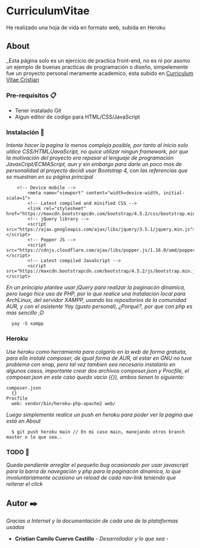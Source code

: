 # CurriculumVitae
He realizado una hoja de vida en formato web, subida en Heroku

## About
_Esta página solo es un ejercicio de practica front-end, no es ni por asomo un ejemplo de buenas practicas de programación o diseño, simpelemente fue un proyecto personal meramente academico, esta subido en [Curriculum Vitae Cristian](https://blooming-basin-92631.herokuapp.com/)

### Pre-requisitos 📋
* Tener instalado Git
* Algun editor de codigo para HTML/CSS/JavaScript

### Instalación 🔧
_Intente hacer la pagina lo menos compleja posible, por tanto al inicio solo utilice CSS/HTML/JavaScript, no quice utilizar ningun framework, por que la motivación del proyecto era repasar el lenguaje de programación JavasCript/ECMAScript, aun y sin embargo para darle un poco mas de personalidad al proyecto decidi usar Bootstrap 4, con las referencias que se muestran en su página principal_

```
    <!-- Device mobile -->
		<meta name="viewport" content="width=device-width, initial-scale=1">
		<!-- Latest compiled and minified CSS -->
		<link rel="stylesheet" href="https://maxcdn.bootstrapcdn.com/bootstrap/4.5.2/css/bootstrap.min.css">
		<!-- jQuery library -->
		<script src="https://ajax.googleapis.com/ajax/libs/jquery/3.5.1/jquery.min.js"></script>
		<!-- Popper JS -->
		<script src="https://cdnjs.cloudflare.com/ajax/libs/popper.js/1.16.0/umd/popper.min.js"></script>
		<!-- Latest compiled JavaScript -->
		<script src="https://maxcdn.bootstrapcdn.com/bootstrap/4.5.2/js/bootstrap.min.js"></script>
```
_En un principio plantee usar jQuery para realizar la paginacón dinamica, pero luego hice uso de PHP, por lo que realice una instalación local para ArchLinux, del servidor XAMPP, usando los repositorios de la comunidad AUR, y con el asistente Yay (gusto personal), ¿Porqué?, por que con php es mas sencillo ;D_
```
  yay -S xampp
```
### Heroku
_Use heroku como herramienta para colgarlo en la web de forma gratuita, para ello instalé composer, de igual forma de AUR, al estar en GNU no tuve problema con snap, pero tal vez tambien sea necesario instalarlo en algunos casos, importante crear dos archivos composer.json y Procfile, el composer.json en este caso quedo vacio ({}), ambos tienen lo siguiente:_
```
composer.json
  {}
Procfile
  web: vendor/bin/heroku-php-apache2 web/
```
_Luego simplemente realice un push en heroku para poder ver la pagina que está en About_
```
  $ git push heroku main // En mi caso main, manejando otros branch master o lo que sea.. 
```

### TODO 📌
_Queda pendiente arreglar el pequeño bug ocasionado por usar javascript para la barra de navegación y php para la paginacón dinamica, lo que involuntariamente ocasiono un reload de cada nav-link teniendo que reiterar el click_

## Autor ✒️

_Gracias a Internet y la documentación de cada una de la plataformas usadas_

* **Cristian Camilo Cuervo Castillo** - *Desarrollador y lo que sea* -
